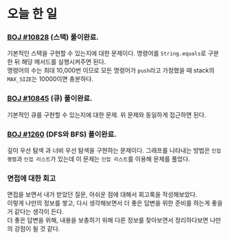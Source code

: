 # 오늘 한 일

### [BOJ #10828](https://www.acmicpc.net/problem/10828) (스택) 풀이완료.

기본적인 스택을 구현할 수 있는지에 대한 문제이다. 명령어를 `String.equals`로 구분 한 뒤 해당 메서드를 실행시켜주면 된다.  
명령어의 수는 최대 10,000번 이므로 모든 명령어가 `push`라고 가정했을 때 stack의 `MAX_SIZE`는 10000이면 충분하다.

### [BOJ #10845](https://www.acmicpc.net/problem/10845) (큐) 풀이완료.

기본적인 큐를 구현할 수 있는지에 대한 문제. 위 문제와 동일하게 접근하면 된다.

### [BOJ #1260](https://www.acmicpc.net/problem/1260) (DFS와 BFS) 풀이완료.

깊이 우선 탐색 과 너비 우선 탐색을 구현하는 문제이다. 그래프를 나타내는 방법은 `인접 행렬`과 `인접 리스트`가 있는데 이 문제는 `인접 리스트`를 이용해 문제를 풀었다.  

### 면접에 대한 회고
면접을 보면서 내가 받았던 질문, 아쉬운 점에 대해서 회고록을 작성해보았다.  
이렇게 나만의 정보를 쌓고, 다시 생각해보면서 더 좋은 답변을 위한 준비를 하는게 좋을 거 같다는 생각이 든다.  
더 좋은 답변을 위해, 내용을 보충하기 위해 다른 정보를 찾아보면서 정리하다보면 나만의 강점이 될 것 같다.
